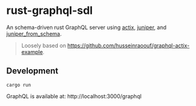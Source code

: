 # rust-graphql-sdl

An schema-driven rust GraphQL server using [actix](https://crates.io/crates/actix), [juniper](https://crates.io/crates/juniper), and [juniper_from_schema](https://crates.io/crates/juniper-from-schema).

> Loosely based on https://github.com/husseinraoouf/graphql-actix-example.

## Development

```
cargo run
```

GraphQL is available at: http://localhost:3000/graphql
